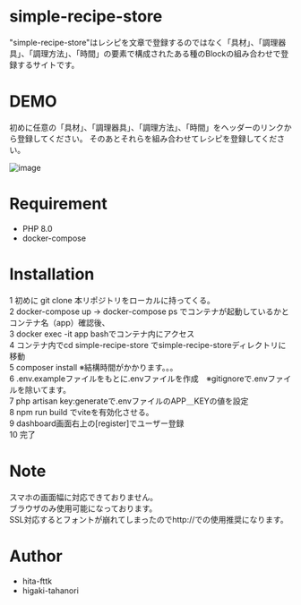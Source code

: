 # simple-recipe-store

"simple-recipe-store"はレシピを文章で登録するのではなく「具材」、「調理器具」、「調理方法」、「時間」の要素で構成されたある種のBlockの組み合わせで登録するサイトです。

# DEMO

初めに任意の「具材」、「調理器具」、「調理方法」、「時間」をヘッダーのリンクから登録してください。
そのあとそれらを組み合わせてレシピを登録してください。

![image](https://github.com/hita-fttk/express_tutorial/assets/78365187/16a1bb05-c85b-4fb5-b1b6-d4ae0b49ef7e)

# Requirement

* PHP 8.0
* docker-compose
# Installation
1 初めに git clone 本リポジトリをローカルに持ってくる。  
2 docker-compose up -> docker-compose ps でコンテナが起動しているかとコンテナ名（app）確認後、  
3 docker exec -it app bashでコンテナ内にアクセス  
4 コンテナ内でcd simple-recipe-store でsimple-recipe-storeディレクトリに移動  
5 composer install ※結構時間がかかります。。。  
6 .env.exampleファイルをもとに.envファイルを作成　※gitignoreで.envファイルを除いてます。  
7 php artisan key:generateで.envファイルのAPP＿KEYの値を設定  
8 npm run build でviteを有効化させる。  
9 dashboard画面右上の[register]でユーザー登録  
10 完了  

# Note

スマホの画面幅に対応できておりません。  
ブラウザのみ使用可能になっております。  
SSL対応するとフォントが崩れてしまったのでhttp://での使用推奨になります。

# Author

* hita-fttk
* higaki-tahanori
